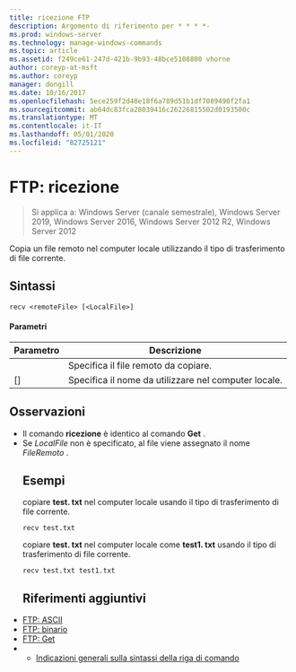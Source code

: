 ```yaml
---
title: ricezione FTP
description: Argomento di riferimento per * * * *-
ms.prod: windows-server
ms.technology: manage-windows-commands
ms.topic: article
ms.assetid: f249ce61-247d-421b-9b93-48bce5108800 vhorne
author: coreyp-at-msft
ms.author: coreyp
manager: dongill
ms.date: 10/16/2017
ms.openlocfilehash: 5ece259f2d48e18f6a789d51b1df7089490f2fa1
ms.sourcegitcommit: ab64dc83fca28039416c26226815502d0193500c
ms.translationtype: MT
ms.contentlocale: it-IT
ms.lasthandoff: 05/01/2020
ms.locfileid: "82725121"
---
```

# <a name="ftp-recv"></a>FTP: ricezione

> Si applica a: Windows Server (canale semestrale), Windows Server 2019, Windows Server 2016, Windows Server 2012 R2, Windows Server 2012

Copia un file remoto nel computer locale utilizzando il tipo di trasferimento di file corrente.   
## <a name="syntax"></a>Sintassi  
```  
recv <remoteFile> [<LocalFile>]  
```  
#### <a name="parameters"></a>Parametri  

|   Parametro   |                   Descrizione                    |
|---------------|--------------------------------------------------|
| <remoteFile>  |        Specifica il file remoto da copiare.        |
| [<LocalFile>] | Specifica il nome da utilizzare nel computer locale. |

## <a name="remarks"></a>Osservazioni  
- Il comando **ricezione** è identico al comando **Get** .  
- Se *LocalFile* non è specificato, al file viene assegnato il nome *FileRemoto* .  
  ## <a name="examples"></a>Esempi  
  copiare **test. txt** nel computer locale usando il tipo di trasferimento di file corrente.  
  ```  
  recv test.txt  
  ```  
  copiare **test. txt** nel computer locale come **test1. txt** usando il tipo di trasferimento di file corrente.  
  ```  
  recv test.txt test1.txt  
  ```  
  ## <a name="additional-references"></a>Riferimenti aggiuntivi  
- [FTP: ASCII](ftp-ascii.md)  
- [FTP: binario](ftp-binary.md)  
- [FTP: Get](ftp-get.md)  
- - [Indicazioni generali sulla sintassi della riga di comando](command-line-syntax-key.md)  
